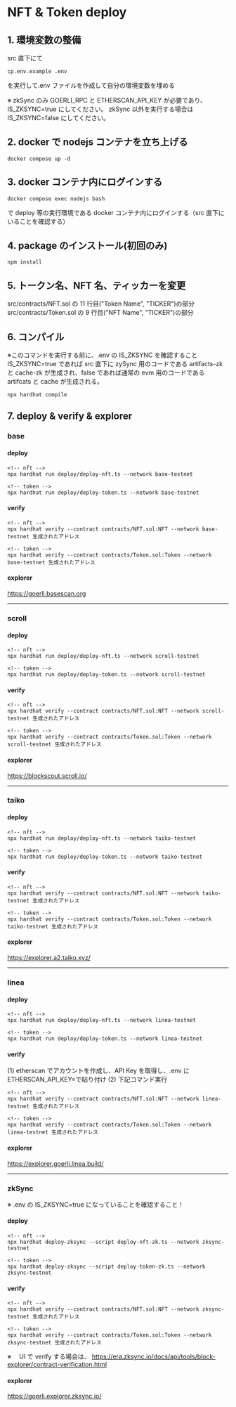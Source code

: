 # NFT & Token deploy

## 1. 環境変数の整備

src 直下にて

```
cp.env.example .env
```

を実行して.env ファイルを作成して自分の環境変数を埋める

※ zkSync のみ GOERLI_RPC と ETHERSCAN_API_KEY が必要であり、IS_ZKSYNC=true にしてください。
zkSync 以外を実行する場合は IS_ZKSYNC=false にしてください。

## 2. docker で nodejs コンテナを立ち上げる

```
docker compose up -d
```

## 3. docker コンテナ内にログインする

```
docker compose exec nodejs bash
```

で deploy 等の実行環境である docker コンテナ内にログインする（src 直下にいることを確認する）

## 4. package のインストール(初回のみ)

```
npm install
```

## 5. トークン名、NFT 名、ティッカーを変更

src/contracts/NFT.sol の 11 行目("Token Name", "TICKER")の部分
src/contracts/Token.sol の 9 行目("NFT Name", "TICKER")の部分

## 6. コンパイル

※このコマンドを実行する前に、.env の IS_ZKSYNC を確認すること
IS_ZKSYNC=true であれば src 直下に zySync 用のコードである artifacts-zk と cache-zk が生成され、false であれば通常の evm 用のコードである artifcats と cache が生成される。

```
npx hardhat compile
```

## 7. deploy & verify & explorer

### base

#### deploy

```
<!-- nft -->
npx hardhat run deploy/deploy-nft.ts --network base-testnet

<!-- token -->
npx hardhat run deploy/deploy-token.ts --network base-testnet
```

#### verify

```
<!-- nft -->
npx hardhat verify --contract contracts/NFT.sol:NFT --network base-testnet 生成されたアドレス

<!-- token -->
npx hardhat verify --contract contracts/Token.sol:Token --network base-testnet 生成されたアドレス
```

#### explorer

https://goerli.basescan.org

---

### scroll

#### deploy

```
<!-- nft -->
npx hardhat run deploy/deploy-nft.ts --network scroll-testnet

<!-- token -->
npx hardhat run deploy/deploy-token.ts --network scroll-testnet
```

#### verify

```
<!-- nft -->
npx hardhat verify --contract contracts/NFT.sol:NFT --network scroll-testnet 生成されたアドレス

<!-- token -->
npx hardhat verify --contract contracts/Token.sol:Token --network scroll-testnet 生成されたアドレス
```

#### explorer

https://blockscout.scroll.io/

---

### taiko

#### deploy

```
<!-- nft -->
npx hardhat run deploy/deploy-nft.ts --network taiko-testnet

<!-- token -->
npx hardhat run deploy/deploy-token.ts --network taiko-testnet
```

#### verify

```
<!-- nft -->
npx hardhat verify --contract contracts/NFT.sol:NFT --network taiko-testnet 生成されたアドレス

<!-- token -->
npx hardhat verify --contract contracts/Token.sol:Token --network taiko-testnet 生成されたアドレス
```

#### explorer

https://explorer.a2.taiko.xyz/

---

### linea

#### deploy

```
<!-- nft -->
npx hardhat run deploy/deploy-nft.ts --network linea-testnet

<!-- token -->
npx hardhat run deploy/deploy-token.ts --network linea-testnet
```

#### verify

(1) etherscan でアカウントを作成し、API Key を取得し、.env に ETHERSCAN_API_KEY=で貼り付け
(2) 下記コマンド実行

```
<!-- nft -->
npx hardhat verify --contract contracts/NFT.sol:NFT --network linea-testnet 生成されたアドレス

<!-- token -->
npx hardhat verify --contract contracts/Token.sol:Token --network linea-testnet 生成されたアドレス
```

#### explorer

https://explorer.goerli.linea.build/

---

### zkSync

※ .env の IS_ZKSYNC=true になっていることを確認すること！

#### deploy

```
<!-- nft -->
npx hardhat deploy-zksync --script deploy-nft-zk.ts --network zksync-testnet

<!-- token -->
npx hardhat deploy-zksync --script deploy-token-zk.ts --network zksync-testnet
```

#### verify

```
<!-- nft -->
npx hardhat verify --contract contracts/NFT.sol:NFT --network zksync-testnet 生成されたアドレス

<!-- token -->
npx hardhat verify --contract contracts/Token.sol:Token --network zksync-testnet 生成されたアドレス
```

※　 UI で verify する場合は、 https://era.zksync.io/docs/api/tools/block-explorer/contract-verification.html

#### explorer

https://goerli.explorer.zksync.io/
